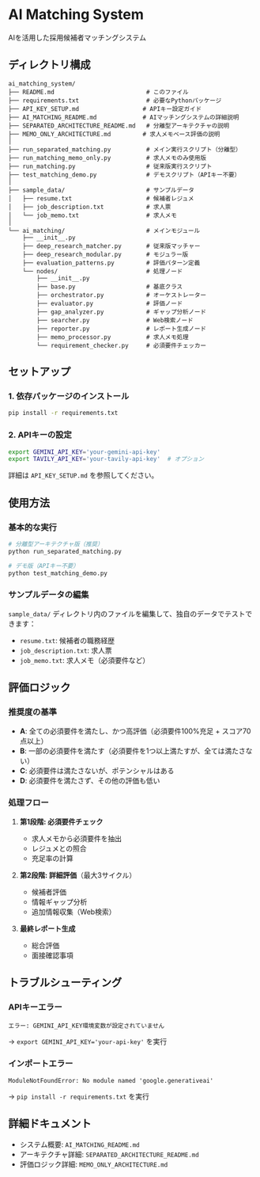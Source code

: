 # AI Matching System

AIを活用した採用候補者マッチングシステム

## ディレクトリ構成

```
ai_matching_system/
├── README.md                          # このファイル
├── requirements.txt                   # 必要なPythonパッケージ
├── API_KEY_SETUP.md                  # APIキー設定ガイド
├── AI_MATCHING_README.md             # AIマッチングシステムの詳細説明
├── SEPARATED_ARCHITECTURE_README.md   # 分離型アーキテクチャの説明
├── MEMO_ONLY_ARCHITECTURE.md         # 求人メモベース評価の説明
│
├── run_separated_matching.py          # メイン実行スクリプト（分離型）
├── run_matching_memo_only.py          # 求人メモのみ使用版
├── run_matching.py                    # 従来版実行スクリプト
├── test_matching_demo.py              # デモスクリプト（APIキー不要）
│
├── sample_data/                       # サンプルデータ
│   ├── resume.txt                     # 候補者レジュメ
│   ├── job_description.txt            # 求人票
│   └── job_memo.txt                   # 求人メモ
│
└── ai_matching/                       # メインモジュール
    ├── __init__.py
    ├── deep_research_matcher.py       # 従来版マッチャー
    ├── deep_research_modular.py       # モジュラー版
    ├── evaluation_patterns.py         # 評価パターン定義
    └── nodes/                         # 処理ノード
        ├── __init__.py
        ├── base.py                    # 基底クラス
        ├── orchestrator.py            # オーケストレーター
        ├── evaluator.py               # 評価ノード
        ├── gap_analyzer.py            # ギャップ分析ノード
        ├── searcher.py                # Web検索ノード
        ├── reporter.py                # レポート生成ノード
        ├── memo_processor.py          # 求人メモ処理
        └── requirement_checker.py     # 必須要件チェッカー
```

## セットアップ

### 1. 依存パッケージのインストール

```bash
pip install -r requirements.txt
```

### 2. APIキーの設定

```bash
export GEMINI_API_KEY='your-gemini-api-key'
export TAVILY_API_KEY='your-tavily-api-key'  # オプション
```

詳細は `API_KEY_SETUP.md` を参照してください。

## 使用方法

### 基本的な実行

```bash
# 分離型アーキテクチャ版（推奨）
python run_separated_matching.py

# デモ版（APIキー不要）
python test_matching_demo.py
```

### サンプルデータの編集

`sample_data/` ディレクトリ内のファイルを編集して、独自のデータでテストできます：

- `resume.txt`: 候補者の職務経歴
- `job_description.txt`: 求人票
- `job_memo.txt`: 求人メモ（必須要件など）

## 評価ロジック

### 推奨度の基準

- **A**: 全ての必須要件を満たし、かつ高評価（必須要件100%充足 + スコア70点以上）
- **B**: 一部の必須要件を満たす（必須要件を1つ以上満たすが、全ては満たさない）
- **C**: 必須要件は満たさないが、ポテンシャルはある
- **D**: 必須要件を満たさず、その他の評価も低い

### 処理フロー

1. **第1段階: 必須要件チェック**
   - 求人メモから必須要件を抽出
   - レジュメとの照合
   - 充足率の計算

2. **第2段階: 詳細評価**（最大3サイクル）
   - 候補者評価
   - 情報ギャップ分析
   - 追加情報収集（Web検索）

3. **最終レポート生成**
   - 総合評価
   - 面接確認事項

## トラブルシューティング

### APIキーエラー

```
エラー: GEMINI_API_KEY環境変数が設定されていません
```

→ `export GEMINI_API_KEY='your-api-key'` を実行

### インポートエラー

```
ModuleNotFoundError: No module named 'google.generativeai'
```

→ `pip install -r requirements.txt` を実行

## 詳細ドキュメント

- システム概要: `AI_MATCHING_README.md`
- アーキテクチャ詳細: `SEPARATED_ARCHITECTURE_README.md`
- 評価ロジック詳細: `MEMO_ONLY_ARCHITECTURE.md`